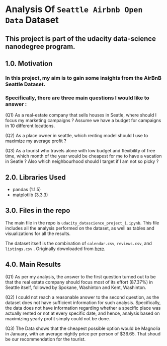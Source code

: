 # Analysis Of `Seattle Airbnb Open Data` Dataset

## This project is part of the udacity data-science nanodegree program.

## 1.0. Motivation
### In this project, my aim is to gain some insights from the AirBnB Seattle Dataset.
### Specifically, there are three main questions I would like to answer : 
(Q1) As a real-estate company that sells houses in Seatle, where should I focus my marketing campaigns ? Assume we have a budget for campaigns in 10 different locations.

(Q2) As a place owner in seattle, which renting model should I use to maximize my average profit ?

(Q3) As a tourist who travels alone with low budget and flexibility of free time, which month of the year would be cheapest for me to have a vacation in Seatle ? Also which neighbourhood should I target if I am not so picky ?

## 2.0. Libraries Used 
* pandas (1.1.5)
* matplotlib (3.3.3)

## 3.0. Files in the repo

The main file in the repo is `udacity_datascience_project_1.ipynb`. This file includes all the analysis performed on the dataset, as well as tables and visualizations for all the results.

The dataset itself is the combination of  `calendar.csv`, `reviews.csv`, and `listings.csv` . Originally downloaded from [here](https://www.kaggle.com/airbnb/seattle).

## 4.0. Main Results

(Q1) As per my analysis, the answer to the first question turned out to be that the real estate company should focus most of its effort (87.37%) in Seattle itself, followed by Spokane, Washinton and Kent, Washinton.

(Q2) I could not reach a reasonable answer to the second question, as the dataset does not have sufficient information for such analysis. Specifically, the data does not have information regarding whether a specific place was actually rented or not at every specific date, and hence, analysis based on maximizing yearly profit simply could not be done.

(Q3) The Data shows that the cheapest possible option would be Magnolia in January, with an average nightly price per person of $36.65. That shoud be our recommendation for the tourist.



